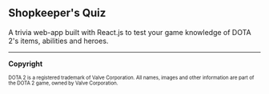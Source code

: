 ## Shopkeeper's Quiz
A trivia web-app built with React.js to test your game knowledge of DOTA 2's items, abilities and heroes.

---

**Copyright**

<sub><sup>
DOTA 2 is a registered trademark of Valve Corporation. All names, images and other information are part of the DOTA 2 game, owned by Valve Corporation.
</sup></sub>
